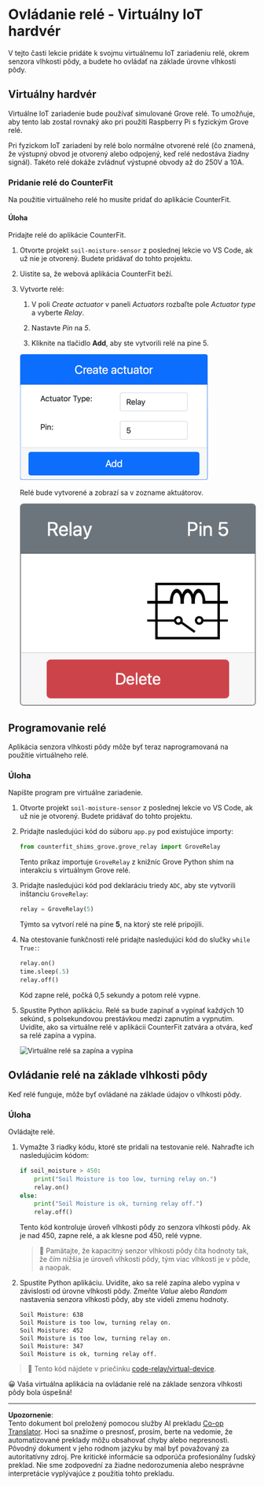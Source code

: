 <!--
CO_OP_TRANSLATOR_METADATA:
{
  "original_hash": "f8f541ee945545017a51aaf309aa37c3",
  "translation_date": "2025-08-28T11:41:14+00:00",
  "source_file": "2-farm/lessons/3-automated-plant-watering/virtual-device-relay.md",
  "language_code": "sk"
}
-->
# Ovládanie relé - Virtuálny IoT hardvér

V tejto časti lekcie pridáte k svojmu virtuálnemu IoT zariadeniu relé, okrem senzora vlhkosti pôdy, a budete ho ovládať na základe úrovne vlhkosti pôdy.

## Virtuálny hardvér

Virtuálne IoT zariadenie bude používať simulované Grove relé. To umožňuje, aby tento lab zostal rovnaký ako pri použití Raspberry Pi s fyzickým Grove relé.

Pri fyzickom IoT zariadení by relé bolo normálne otvorené relé (čo znamená, že výstupný obvod je otvorený alebo odpojený, keď relé nedostáva žiadny signál). Takéto relé dokáže zvládnuť výstupné obvody až do 250V a 10A.

### Pridanie relé do CounterFit

Na použitie virtuálneho relé ho musíte pridať do aplikácie CounterFit.

#### Úloha

Pridajte relé do aplikácie CounterFit.

1. Otvorte projekt `soil-moisture-sensor` z poslednej lekcie vo VS Code, ak už nie je otvorený. Budete pridávať do tohto projektu.

1. Uistite sa, že webová aplikácia CounterFit beží.

1. Vytvorte relé:

    1. V poli *Create actuator* v paneli *Actuators* rozbaľte pole *Actuator type* a vyberte *Relay*.

    1. Nastavte *Pin* na *5*.

    1. Kliknite na tlačidlo **Add**, aby ste vytvorili relé na pine 5.

    ![Nastavenia relé](../../../../../translated_images/counterfit-create-relay.fa7c40fd0f2f6afc33b35ea94fcb235085be4861e14e3fe6b9b7bcfc82d1c888.sk.png)

    Relé bude vytvorené a zobrazí sa v zozname aktuátorov.

    ![Vytvorené relé](../../../../../translated_images/counterfit-relay.bbf74c1dbdc8b9acd983367fcbd06703a402aefef6af54ddb28e11307ba8a12c.sk.png)

## Programovanie relé

Aplikácia senzora vlhkosti pôdy môže byť teraz naprogramovaná na použitie virtuálneho relé.

### Úloha

Napíšte program pre virtuálne zariadenie.

1. Otvorte projekt `soil-moisture-sensor` z poslednej lekcie vo VS Code, ak už nie je otvorený. Budete pridávať do tohto projektu.

1. Pridajte nasledujúci kód do súboru `app.py` pod existujúce importy:

    ```python
    from counterfit_shims_grove.grove_relay import GroveRelay
    ```

    Tento príkaz importuje `GroveRelay` z knižníc Grove Python shim na interakciu s virtuálnym Grove relé.

1. Pridajte nasledujúci kód pod deklaráciu triedy `ADC`, aby ste vytvorili inštanciu `GroveRelay`:

    ```python
    relay = GroveRelay(5)
    ```

    Týmto sa vytvorí relé na pine **5**, na ktorý ste relé pripojili.

1. Na otestovanie funkčnosti relé pridajte nasledujúci kód do slučky `while True:`:

    ```python
    relay.on()
    time.sleep(.5)
    relay.off()
    ```

    Kód zapne relé, počká 0,5 sekundy a potom relé vypne.

1. Spustite Python aplikáciu. Relé sa bude zapínať a vypínať každých 10 sekúnd, s polsekundovou prestávkou medzi zapnutím a vypnutím. Uvidíte, ako sa virtuálne relé v aplikácii CounterFit zatvára a otvára, keď sa relé zapína a vypína.

    ![Virtuálne relé sa zapína a vypína](../../../../../images/virtual-relay-turn-on-off.gif)

## Ovládanie relé na základe vlhkosti pôdy

Keď relé funguje, môže byť ovládané na základe údajov o vlhkosti pôdy.

### Úloha

Ovládajte relé.

1. Vymažte 3 riadky kódu, ktoré ste pridali na testovanie relé. Nahraďte ich nasledujúcim kódom:

    ```python
    if soil_moisture > 450:
        print("Soil Moisture is too low, turning relay on.")
        relay.on()
    else:
        print("Soil Moisture is ok, turning relay off.")
        relay.off()
    ```

    Tento kód kontroluje úroveň vlhkosti pôdy zo senzora vlhkosti pôdy. Ak je nad 450, zapne relé, a ak klesne pod 450, relé vypne.

    > 💁 Pamätajte, že kapacitný senzor vlhkosti pôdy číta hodnoty tak, že čím nižšia je úroveň vlhkosti pôdy, tým viac vlhkosti je v pôde, a naopak.

1. Spustite Python aplikáciu. Uvidíte, ako sa relé zapína alebo vypína v závislosti od úrovne vlhkosti pôdy. Zmeňte *Value* alebo *Random* nastavenia senzora vlhkosti pôdy, aby ste videli zmenu hodnoty.

    ```output
    Soil Moisture: 638
    Soil Moisture is too low, turning relay on.
    Soil Moisture: 452
    Soil Moisture is too low, turning relay on.
    Soil Moisture: 347
    Soil Moisture is ok, turning relay off.
    ```

> 💁 Tento kód nájdete v priečinku [code-relay/virtual-device](../../../../../2-farm/lessons/3-automated-plant-watering/code-relay/virtual-device).

😀 Vaša virtuálna aplikácia na ovládanie relé na základe senzora vlhkosti pôdy bola úspešná!

---

**Upozornenie**:  
Tento dokument bol preložený pomocou služby AI prekladu [Co-op Translator](https://github.com/Azure/co-op-translator). Hoci sa snažíme o presnosť, prosím, berte na vedomie, že automatizované preklady môžu obsahovať chyby alebo nepresnosti. Pôvodný dokument v jeho rodnom jazyku by mal byť považovaný za autoritatívny zdroj. Pre kritické informácie sa odporúča profesionálny ľudský preklad. Nie sme zodpovední za žiadne nedorozumenia alebo nesprávne interpretácie vyplývajúce z použitia tohto prekladu.